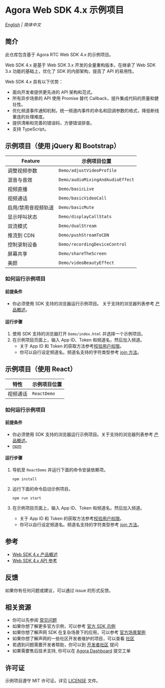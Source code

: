# Agora Web SDK 4.x 示例项目

_[English](README.md) | 简体中文_

## 简介

此仓库包含基于 Agora RTC Web SDK 4.x 的示例项目。

Web SDK 4.x 是基于 Web SDK 3.x 开发的全量重构版本，在继承了 Web SDK 3.x 功能的基础上，优化了 SDK 的内部架构，提高了 API 的易用性。

Web SDK 4.x 具有以下优势：

- 面向开发者提供更先进的 API 架构和范式。
- 所有异步场景的 API 使用 Promise 替代 Callback，提升集成代码的质量和健壮性。
- 优化频道事件通知机制，统一频道内事件的命名和回调参数的格式，降低断线重连的处理难度。
- 提供清晰和完善的错误码，方便错误排查。
- 支持 TypeScript。

## 示例项目（使用 jQuery 和 Bootstrap）

| Feature             | 示例项目位置                     |
| ------------------- | -------------------------------- |
| 调整视频参数        | `Demo/adjustVideoProfile`        |
| 混音与音效          | `Demo/audioMixingAndAudioEffect` |
| 视频直播            | `Demo/basicLive`                 |
| 视频通话            | `Demo/basicVideoCall`            |
| 启用/禁用音视频轨道 | `Demo/basicMute`                 |
| 显示呼叫状态        | `Demo/displayCallStats`          |
| 双流模式            | `Demo/dualStream`                |
| 推流到 CDN          | `Demo/pushStreamToCDN`           |
| 控制录制设备        | `Demo/recordingDeviceControl`    |
| 屏幕共享            | `Demo/shareTheScreen`            |
| 美颜                | `Demo/videoBeautyEffect`         |

### 如何运行示例项目

#### 前提条件

- 你必须使用 SDK 支持的浏览器运行示例项目。 关于支持的浏览器列表参考 [产品概述](https://docs.agora.io/cn/Interactive%20Broadcast/product_live?platform=Web#compatibility)。

#### 运行步骤

1. 使用 SDK 支持的浏览器打开 `Demo/index.html` 并选择一个示例项目。
2. 在示例项目页面上，输入 App ID、Token 和频道名，然后加入频道。
   - 关于 App ID 和 Token 的获取方法参考[校验用户权限](https://docs.agora.io/cn/Agora%20Platform/token)。
   - 你可以自行设定频道名。频道名支持的字符类型参考 [join 方法](https://docs.agora.io/cn/Interactive%20Broadcast/API%20Reference/web_ng/interfaces/iagorartcclient.html#join)。

## 示例项目（使用 React）

| 特性     | 示例项目位置 |
| -------- | ------------ |
| 视频通话 | `ReactDemo`  |

### 如何运行示例项目

#### 前提条件

- 你必须使用 SDK 支持的浏览器运行示例项目。关于支持的浏览器列表参考 [产品概述](https://docs.agora.io/cn/Interactive%20Broadcast/product_live?platform=Web#compatibility)。
- [npm](https://www.npmjs.com/)

#### 运行步骤

1. 导航至 `ReactDemo` 并运行下面的命令安装依赖项。

   ```shell
   npm install
   ```

2. 运行下面的命令启动示例项目。

   ```shell
   npm run start
   ```

3. 在示例项目页面上，输入 App ID、Token 和频道名，然后加入频道。
   - 关于 App ID 和 Token 的获取方法参考[校验用户权限](https://docs.agora.io/cn/Agora%20Platform/token)。
   - 你可以自行设定频道名。频道名支持的字符类型参考 [join 方法](https://docs.agora.io/cn/Interactive%20Broadcast/API%20Reference/web_ng/interfaces/iagorartcclient.html#join)。

## 参考

- [Web SDK 4.x 产品概述](https://docs.agora.io/cn/Interactive%20Broadcast/product_live?platform=Web)
- [Web SDK 4.x API 参考](https://docs.agora.io/cn/Interactive%20Broadcast/API%20Reference/web_ng/index.html)

## 反馈

如果你有任何问题或建议，可以通过 issue 的形式反馈。

## 相关资源

- 你可以先参阅 [常见问题](https://docs.agora.io/cn/faq)
- 如果你想了解更多官方示例，可以参考 [官方 SDK 示例](https://github.com/AgoraIO)
- 如果你想了解声网 SDK 在复杂场景下的应用，可以参考 [官方场景案例](https://github.com/AgoraIO-usecase)
- 如果你想了解声网的一些社区开发者维护的项目，可以查看 [社区](https://github.com/AgoraIO-Community)
- 若遇到问题需要开发者帮助，你可以到 [开发者社区](https://rtcdeveloper.com/) 提问
- 如果需要售后技术支持, 你可以在 [Agora Dashboard](https://dashboard.agora.io) 提交工单

## 许可证

示例项目遵守 MIT 许可证。详见 [LICENSE](./LICENSE) 文件。
